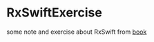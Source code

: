 # RxSwiftExercise

some note and exercise about RxSwift from [book](https://www.amazon.com/RxSwift-Reactive-Programming-raywenderlich-com-Team/dp/1942878346/ref=la_B06WP9X7NB_1_1/143-5303968-2787310?s=books&ie=UTF8&qid=1493696548&sr=1-1)
